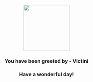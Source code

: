 <p align="center">
    <img src="https://raw.githubusercontent.com/PokeAPI/sprites/master/sprites/pokemon/494.png" width="150" height="150">
</p>
<h3 align="center">You have been greeted by - <b>Victini</b></h3>
<h3 align="center">Have a wonderful day!</h3>
